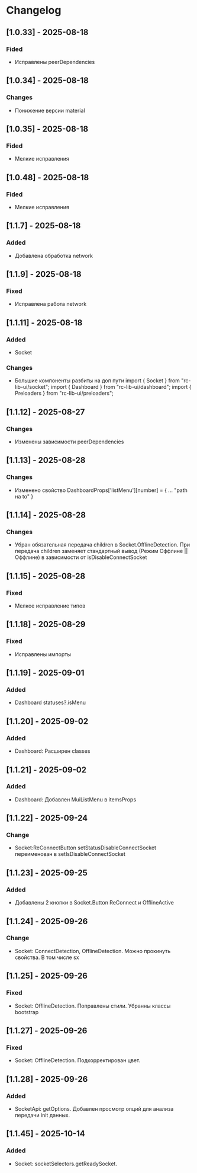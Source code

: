 # Changelog

## [1.0.33] - 2025-08-18
### Fided
- Исправлены peerDependencies

## [1.0.34] - 2025-08-18
### Changes
- Понижение версии material

## [1.0.35] - 2025-08-18
### Fided
- Мелкие исправления

## [1.0.48] - 2025-08-18
### Fided
- Мелкие исправления 

## [1.1.7] - 2025-08-18
### Added
- Добавлена обработка network

## [1.1.9] - 2025-08-18
### Fixed
- Исправлена работа network

## [1.1.11] - 2025-08-18
### Added
- Socket 
### Changes
- Большие компоненты разбиты на доп пути
  import { Socket } from "rc-lib-ui/socket";
  import { Dashboard } from "rc-lib-ui/dashboard";
  import { Preloaders } from "rc-lib-ui/preloaders";


## [1.1.12] - 2025-08-27
### Changes
- Изменены зависимости peerDependencies

## [1.1.13] - 2025-08-28
### Changes
- Изменено свойство DashboardProps['listMenu'][number] = { ... "path на to" }

## [1.1.14] - 2025-08-28
### Changes
- Убран обязательная передача children в Socket.OfflineDetection. При передача children заменяет стандартный вывод (Режим Оффлине || Оффлине) в зависимости от isDisableConnectSocket

## [1.1.15] - 2025-08-28
### Fixed
- Мелкое исправление типов

## [1.1.18] - 2025-08-29
### Fixed
- Исправлены импорты

## [1.1.19] - 2025-09-01
### Added
- Dashboard statuses?.isMenu

## [1.1.20] - 2025-09-02
### Added
- Dashboard: Расширен classes

## [1.1.21] - 2025-09-02
### Added
- Dashboard: Добавлен MuiListMenu в itemsProps

## [1.1.22] - 2025-09-24
### Change
- Socket:ReConnectButton  setStatusDisableConnectSocket переименован в setIsDisableConnectSocket

## [1.1.23] - 2025-09-25
### Added 
- Добавлены 2 кнопки в Socket.Button   ReConnect и OfflineActive 

## [1.1.24] - 2025-09-26
### Change 
- Socket: ConnectDetection, OfflineDetection. Можно прокинуть свойства. В том числе sx
## [1.1.25] - 2025-09-26
### Fixed 
- Socket: OfflineDetection. Поправлены стили. Убранны классы bootstrap
## [1.1.27] - 2025-09-26
### Fixed 
- Socket: OfflineDetection. Подкорректирован цвет.
## [1.1.28] - 2025-09-26
### Added
- SocketApi: getOptions. Добавлен просмотр опций для анализа передачи init данных.
## [1.1.45] - 2025-10-14
### Added
- Socket: socketSelectors.getReadySocket.